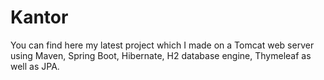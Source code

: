 # Kantor
You can find here my latest project which I made on a Tomcat web server using Maven, Spring Boot, Hibernate, H2 database engine, Thymeleaf as well as JPA.

